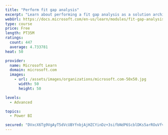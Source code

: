```yaml
---
title: "Perform fit gap analysis"
excerpt: "Learn about performing a fit gap analysis as a solution architect for Dynamics 365 and Microsoft Power Platform."
webUrl: https://docs.microsoft.com/en-us/learn/modules/fit-gap-analysis/
type: course
price: Free
length: PT35M
ratings:
  count: 447
  average: 4.733781
heat: 50

provider:
  name: Microsoft Learn
  domain: microsoft.com
  images:
    - url: /assets/images/organizations/microsoft.com-50x50.jpg
      width: 50
      height: 50

levels:
  - Advanced

topics:
  - Power BI

secured: "DVxcX6Tg9VgAyT5dVcUBYfnbjAjHZCYinDz+3sifbNdP6ScblDKs5arROuVfvrjwMEhBxIfSkXi9RGKBSkJhLYrqqVRo2yQurjUPixIOudMp1bNWpYngG81aljejZGtXUbR/G8eyO3YvlUHmgjMQGD6cQ3AK9pWU/UVRfQ+zQ2OxS0XHJK2qe0vgq83wdtocUWXVoahT8V1OG2V2sVGnNMPfbWafT3gRALpz9x4Ho4jjMj8anz3s5eKRwg8tXhquDZfQYJ1yQCvROBi+51uk9doJ5v0agF4rg1i8JE/mbruBCYpUGZEi5SXZXNycAlAyxA8huJVMbKhI3SombSo4e4IPUhLHR+ANPpuTkkvDNjFTGKVS+6uRQNk828O16KmuVx30uYfbnFxj7jZsDy0U8laycWHeQ6rDNRBf8RQiZa8=;sHE/O2gsG1atsyxVok+dig=="
---
```


